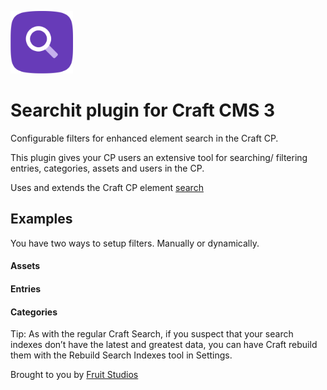
<p align="left"><a href="https://github.com/fruitstudios/craft-searchit" target="_blank"><img width="100" height="100" src="resources/img/searchit.svg" alt="Searchit"></a></p>

# Searchit plugin for Craft CMS 3

Configurable filters for enhanced element search in the Craft CP.

This plugin gives your CP users an extensive tool for searching/ filtering entries, categories, assets and users in the CP.

Uses and extends the Craft CP element [search](https://docs.craftcms.com/v3/searching.html)

## Examples

You have two ways to setup filters. Manually or dynamically.

#### Assets

#### Entries

#### Categories



Tip: As with the regular Craft Search, if you suspect that your search indexes don’t have the latest and greatest data, you can have Craft rebuild them with the Rebuild Search Indexes tool in Settings.


Brought to you by [Fruit Studios](https://fruitstudios.co.uk)
